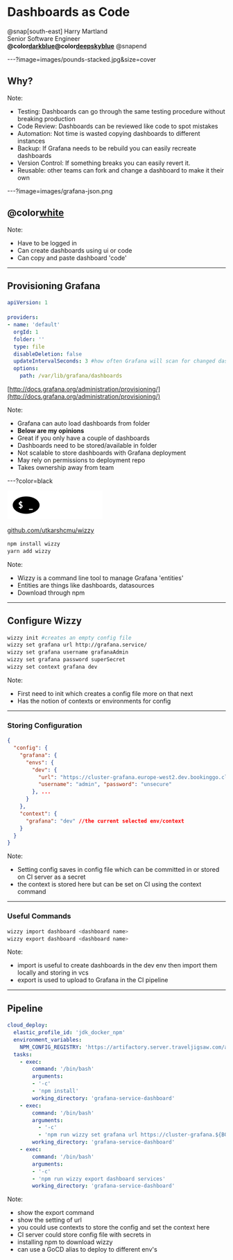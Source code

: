 # Dashboards as Code

@snap[south-east]
Harry Martland  
Senior Software Engineer  
**@color[darkblue](Booking)@color[deepskyblue](Go)**
@snapend

---?image=images/pounds-stacked.jpg&size=cover

## Why?

Note:
- Testing: Dashboards can go through the same testing procedure without breaking production
- Code Review: Dashboards can be reviewed like code to spot mistakes
- Automation: Not time is wasted copying dashboards to different instances
- Backup: If Grafana needs to be rebuild you can easily recreate dashboards
- Version Control: If something breaks you can easily revert it.
- Reusable: other teams can fork and change a dashboard to make it their own

---?image=images/grafana-json.png

## @color[white](Grafana)

Note:
- Have to be logged in
- Can create dashboards using ui or code
- Can copy and paste dashboard 'code'

---

## Provisioning Grafana

```yaml
apiVersion: 1

providers:
- name: 'default'
  orgId: 1
  folder: ''
  type: file
  disableDeletion: false
  updateIntervalSeconds: 3 #how often Grafana will scan for changed dashboards
  options:
    path: /var/lib/grafana/dashboards
```
[http://docs.grafana.org/administration/provisioning/](http://docs.grafana.org/administration/provisioning/)

Note:
- Grafana can auto load dashboards from folder
- **Below are my opinions**
- Great if you only have a couple of dashboards
- Dashboards need to be stored/available in folder
- Not scalable to store dashboards with Grafana deployment
- May rely on permissions to deployment repo
- Takes ownership away from team

---?color=black

![Wizzy Logo](images/wizzy-logo.png)

[github.com/utkarshcmu/wizzy](github.com/utkarshcmu/wizzy)

```bash
npm install wizzy
yarn add wizzy
```

Note:
- Wizzy is a command line tool to manage Grafana 'entities'
- Entities are things like dashboards, datasources
- Download through npm

---

## Configure Wizzy

```bash
wizzy init #creates an empty config file
wizzy set grafana url http://grafana.service/
wizzy set grafana username grafanaAdmin
wizzy set grafana password superSecret
wizzy set context grafana dev

```

Note:
- First need to init which creates a config file more on that next
- Has the notion of contexts or environments for config

---

### Storing Configuration

```json
{
  "config": {
    "grafana": {
      "envs": {
        "dev": {
          "url": "https://cluster-grafana.europe-west2.dev.bookinggo.cloud",
          "username": "admin", "password": "unsecure"
        }, ...
      }
    },
    "context": {
      "grafana": "dev" //the current selected env/context
    }
  }
}
```

Note:
- Setting config saves in config file which can be committed in or stored on CI server as a secret
- the context is stored here but can be set on CI using the context command

---

### Useful Commands
```bash
wizzy import dashboard <dashboard name>
wizzy export dashboard <dashboard name>
```

Note:
- import is useful to create dashboards in the dev env then import them locally and storing in vcs
- export is used to upload to Grafana in the CI pipeline
---

## Pipeline
```yaml
cloud_deploy:
  elastic_profile_id: 'jdk_docker_npm'
  environment_variables:
    NPM_CONFIG_REGISTRY: 'https://artifactory.server.traveljigsaw.com/artifactory/api/npm/npm/'
  tasks:
    - exec:
        command: '/bin/bash'
        arguments:
        - '-c'
        - 'npm install'
        working_directory: 'grafana-service-dashboard'
    - exec:
        command: '/bin/bash'
        arguments:
          - '-c'
          - 'npm run wizzy set grafana url https://cluster-grafana.${BG_CLOUD_DC}.${BG_CLOUD_ENVIRONMENT}.bookinggo.cloud'
        working_directory: 'grafana-service-dashboard'
    - exec:
        command: '/bin/bash'
        arguments:
        - '-c'
        - 'npm run wizzy export dashboard services'
        working_directory: 'grafana-service-dashboard'
```

Note:
- show the export command
- show the setting of url
- you could use contexts to store the config and set the context here
- CI server could store config file with secrets in
- installing npm to download wizzy
- can use a GoCD alias to deploy to different env's